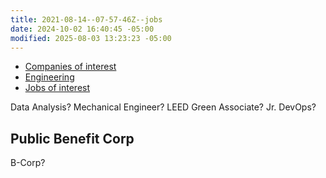 ```yaml
---
title: 2021-08-14--07-57-46Z--jobs
date: 2024-10-02 16:40:45 -05:00
modified: 2025-08-03 13:23:23 -05:00
---
```


* [Companies of interest](20210814075811-companies-of-interest.md)
* [Engineering](20210814075857-engineering.md)
* [Jobs of interest](20210814080514-jobs-of-interest.md)

Data Analysis?
Mechanical Engineer?
LEED Green Associate?
Jr. DevOps?

## Public Benefit Corp

B-Corp?
